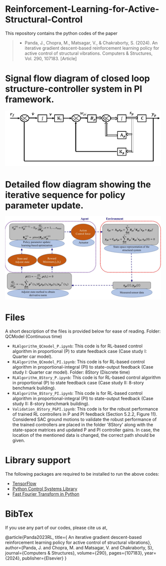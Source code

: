 # Reinforcement-Learning-for-Active-Structural-Control
This repository contains the python codes of the paper 
  > + Panda, J., Chopra, M., Matsagar, V., & Chakraborty, S. (2024). An iterative gradient descent-based reinforcement learning policy for active control of structural vibrations. Computers & Structures, Vol. 290, 107183. [Article]

# Signal flow diagram of closed loop structure-controller system in PI framework.  
![Proportional-Integral state-output feedback](Figure1.png)

# Detailed flow diagram showing the iterative sequence for policy parameter update.
![Agent–Environment interaction](Figure3.png)

# Files
A short description of the files is provided below for ease of reading.
Folder: QCModel (Continuous time)
  + `RLAlgorithm_QCmodel_P.ipynb`: This code is for RL-based control algorithm in proportional (P) to state feedback case (Case study I: Quarter car model).
  + `RLAlgorithm_QCmodel_PI.ipynb`: This code is for RL-based control algorithm in proportional-integral (PI) to state-output feedback (Case study I: Quarter car model).
Folder: 8Story (Discrete time)
  + `RLAlgorithm_8Story_P.ipynb`: This code is for RL-based control algorithm in proportional (P) to state feedback case (Case study II: 8-story benchmark building).
  + `RLAlgorithm_8Story_PI.ipynb`: This code is for RL-based control algorithm in proportional-integral (PI) to state-output feedback (Case study II: 8-story benchmark building).
  + `Validation_8Story_P&PI.ipynb`: This code is for the robust performance of trained RL controllers in P and PI feedback (Section 5.2.2, Figure 11).
Considered SAC ground motions to validate the robust performance of the trained controllers are placed in the folder '8Story' along with the state-space matrices and updated P and PI controller gains. In case, the location of the mentioned data is changed, the correct path should be given.

# Library support
The following packages are required to be installed to run the above codes:
  + [TensorFlow](https://www.tensorflow.org)
  + [Python Control Systems Library](https://python-control.readthedocs.io/en/latest/matlab.html)
  + [Fast Fourier Transform in Python](https://pythonnumericalmethods.berkeley.edu/notebooks/chapter24.04-FFT-in-Python.html)

# BibTex
If you use any part of our codes, please cite us at,

@article{Panda2023RL,
  title={ An iterative gradient descent-based reinforcement learning policy for active control of structural vibrations},
  author={Panda, J. and Chopra, M. and Matsagar, V. and Chakraborty, S},
  journal={Computers & Structures},
  volume={290},
  pages={107183},
  year={2024},
  publisher={Elsevier}
}
